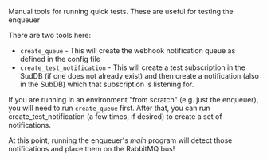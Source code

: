 Manual tools for running quick tests.  These are useful for testing the enqueuer

There are two tools here:

- `create_queue` - This will create the webhook notification queue as defined in the config file
- `create_test_notification` - This will create a test subscription in the SudDB (if one does not already exist) and then create a notification (also in the SubDB) which that subscription is listening for. 

If you are running in an environment "from scratch" (e.g. just the enqueuer), you will need to run `create_queue` first.   After that, you can run create_test_notification (a few times, if desired) to create a set of notifications.

At this point, running the enqueuer's _main_ program will detect those notifications and place them on the RabbitMQ bus!
